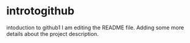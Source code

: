 # introtogithub
intoduction to github1
I am editing the README file. Adding some more details about the project description.
